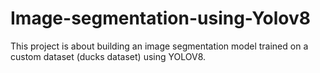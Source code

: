# Image-segmentation-using-Yolov8
This project is about building an image segmentation model trained on a custom dataset (ducks dataset) using YOLOV8.
